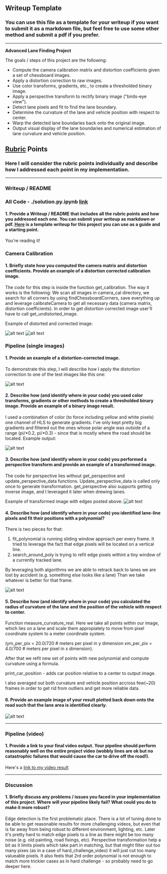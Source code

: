 ## Writeup Template

### You can use this file as a template for your writeup if you want to submit it as a markdown file, but feel free to use some other method and submit a pdf if you prefer.

---

**Advanced Lane Finding Project**

The goals / steps of this project are the following:

* Compute the camera calibration matrix and distortion coefficients given a set of chessboard images.
* Apply a distortion correction to raw images.
* Use color transforms, gradients, etc., to create a thresholded binary image.
* Apply a perspective transform to rectify binary image ("birds-eye view").
* Detect lane pixels and fit to find the lane boundary.
* Determine the curvature of the lane and vehicle position with respect to center.
* Warp the detected lane boundaries back onto the original image.
* Output visual display of the lane boundaries and numerical estimation of lane curvature and vehicle position.

[//]: # (Image References)

[cimage1]: ./my_output/camera_cal/calibration5.jpg "calibration output"
[cimage2]: ./camera_cal/calibration5.jpg "calibration input"
[inimage]: ./test_images/test3.jpg "input image"
[edgesimage]: ./my_output/edges.jpg "edges image"
[perspectiveimage]: ./my_output/perspective_edges.jpg "perspective edges image"
[perlanepixelsimage]: ./my_output/per_lane_pixels.jpg "Each lane after perspective transform"
[outputimage]: ./my_output/output.jpg "Final output"

[image1]: ./examples/undistort_output.png "Undistorted"
[image2]: ./test_images/test1.jpg "Road Transformed"
[image3]: ./examples/binary_combo_example.jpg "Binary Example"
[image4]: ./examples/warped_straight_lines.jpg "Warp Example"
[image5]: ./examples/color_fit_lines.jpg "Fit Visual"
[image6]: ./examples/example_output.jpg "Output"
[video1]: ./project_video.mp4 "Video"

## [Rubric](https://review.udacity.com/#!/rubrics/571/view) Points

### Here I will consider the rubric points individually and describe how I addressed each point in my implementation.  

---

### Writeup / README

### All Code - ./solution.py.ipynb [link](./solution.py.ipynb)

#### 1. Provide a Writeup / README that includes all the rubric points and how you addressed each one.  You can submit your writeup as markdown or pdf.  [Here](https://github.com/udacity/CarND-Advanced-Lane-Lines/blob/master/writeup_template.md) is a template writeup for this project you can use as a guide and a starting point.  

You're reading it!

### Camera Calibration

#### 1. Briefly state how you computed the camera matrix and distortion coefficients. Provide an example of a distortion corrected calibration image.

The code for this step is inside the function get_calibration. The way it works is the following: We scan all images in camera_cal directory, we search for all corners by using findChessboardCorners, save everything up and leverage calibrateCamera to get all necessary data (camera matrix, distortion coefficients). In order to get distortion corrected image user'll have to call get_undistorted_image.

Example of distorted and corrected image: 

![alt text][cimage1]
![alt text][cimage2]

### Pipeline (single images)

#### 1. Provide an example of a distortion-corrected image.

To demonstrate this step, I will describe how I apply the distortion correction to one of the test images like this one:

![alt text][inimage]

#### 2. Describe how (and identify where in your code) you used color transforms, gradients or other methods to create a thresholded binary image.  Provide an example of a binary image result.

I used a combination of color (to force including yellow and white pixels) one channel of HLS to generate gradients. I've only kept pretty big gradients and filtered out the ones whose polar angle was outside of a range (pi/*0.2, pi/*0.3) - since that is mostly where the road should be located.
Example output:

![alt text][edgesimage]

#### 3. Describe how (and identify where in your code) you performed a perspective transform and provide an example of a transformed image.

The code for perspective lies without get_perspective and update_perspective_data functions. Update_perspective_data is called only once to generate transformation.
get_perspective also supports getting inverse image, and I leveraged it later when drewing lanes.

Example of transformed image with edges posted above:
![alt text][perspectiveimage]


#### 4. Describe how (and identify where in your code) you identified lane-line pixels and fit their positions with a polynomial?
There is two pieces for that:
1. fit_polynomial is running sliding window approach per every frame. It tried to leverage the fact that edge pixels will be located on a vertical line.
2. search_around_poly is trying to refit edge pixels withint a tiny window of a currently tracked lane.

By leveraging both algorithms we are able to retrack back to lanes we are lost by accident (e.g. something else looks like a lane)
Than we take whatever is better for that frame.

![alt text][perlanepixelsimage]

#### 5. Describe how (and identify where in your code) you calculated the radius of curvature of the lane and the position of the vehicle with respect to center.
Function measure_curvature_real.
Here we take all points within our image, which lies on a lane and scale them appropiately to move from pixel coordinate system to a meter coordinate system.

(ym_per_pix = 20.0/720 # meters per pixel in y dimension
 xm_per_pix = 4.0/700 # meters per pixel in x dimension).

After that we refit new set of points with new polynomial and compute curvature using a formula.

print_car_position - adds car position relative to a center to output image.

I also averaged out both curvature and vehicle position accross few(~20) frames in order to get rid from outliers and get more reliable data.


#### 6. Provide an example image of your result plotted back down onto the road such that the lane area is identified clearly.

![alt text][outputimage]

---

### Pipeline (video)

#### 1. Provide a link to your final video output.  Your pipeline should perform reasonably well on the entire project video (wobbly lines are ok but no catastrophic failures that would cause the car to drive off the road!).

Here's a [link to my video result](./project_video_output.mp4)

---

### Discussion

#### 1. Briefly discuss any problems / issues you faced in your implementation of this project.  Where will your pipeline likely fail?  What could you do to make it more robust?
Edge detection is the first problematic place. There is a lot of tuning done to be able to get reasonable results for more challenging videos, but even that is far away from being robust to different environment, lighting, etc.
Later it's pretty hard to match edge pixels to a line as there might be too many noise (e.g. old painting, road fixings, etc). Perspective transformation help a bit as it limits pixels which take part in matching, but that might filter out too many pixes (as in a case of hard_challenge_video) it will just cut too many valueable pixels.
It also feels that 2rd order polynomial is not enough to match more trickier cases as in hard challenge - so probably need to go deeper here.

